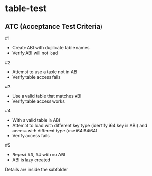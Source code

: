 # table-test

## ATC (Acceptance Test Criteria)

#1
- Create ABI with duplicate table names
- Verify ABI will not load

#2
- Attempt to use a table not in ABI
- Verify table access fails

#3
- Use a valid table that matches ABI
- Verify table access works

#4
- With a valid table in ABI
- Attempt to load with different key type (identify i64 key in ABI) and access with different type (use i64i64i64)
- Verify access fails

#5
- Repeat #3, #4 with no ABI
- ABI is lazy created

Details are inside the subfolder